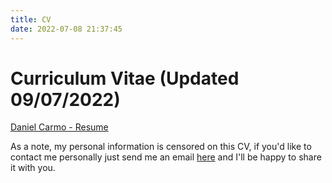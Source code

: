 ```yaml
---
title: CV
date: 2022-07-08 21:37:45
---
```



# Curriculum Vitae (Updated 09/07/2022)

[Daniel Carmo - Resume](index/resume.pdf)

As a note, my personal information is censored on this CV, if you'd like to contact me personally just send me an email [here](mailto:me@ayydany.com) and I'll be happy to share it with you.